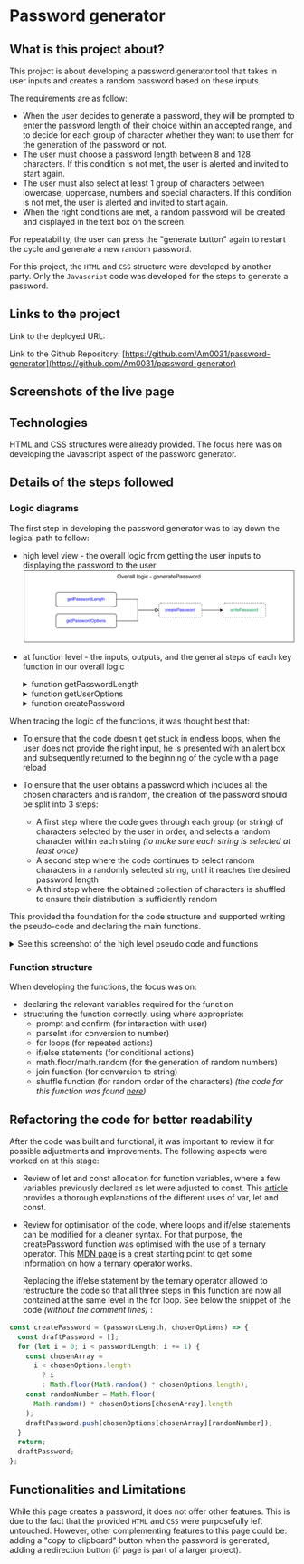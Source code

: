 # Password generator

## What is this project about?

This project is about developing a password generator tool that takes in user inputs and creates a random password based on these inputs.

The requirements are as follow:

- When the user decides to generate a password, they will be prompted to enter the password length of their choice within an accepted range, and to decide for each group of character whether they want to use them for the generation of the password or not.
- The user must choose a password length between 8 and 128 characters. If this condition is not met, the user is alerted and invited to start again.
- The user must also select at least 1 group of characters between lowercase, uppercase, numbers and special characters. If this condition is not met, the user is alerted and invited to start again.
- When the right conditions are met, a random password will be created and displayed in the text box on the screen.

For repeatability, the user can press the "generate button" again to restart the cycle and generate a new random password.

For this project, the `HTML` and `CSS` structure were developed by another party. Only the `Javascript` code was developed for the steps to generate a password.

## Links to the project

Link to the deployed URL:

Link to the Github Repository: [https://github.com/Am0031/password-generator](https://github.com/Am0031/password-generator)

## Screenshots of the live page

## Technologies

HTML and CSS structures were already provided. The focus here was on developing the Javascript aspect of the password generator.

## Details of the steps followed

### Logic diagrams

The first step in developing the password generator was to lay down the logical path to follow:

- high level view - the overall logic from getting the user inputs to displaying the password to the user
  ![overall logic](./assets/images/logic-overall.png)
- at function level - the inputs, outputs, and the general steps of each key function in our overall logic
    <details>
    <summary>function getPasswordLength</summary>

  ![Logic for getPasswordLength function](./assets/images/logic-plength-section1.png)

    </details>

    <details>
    <summary>function getUserOptions</summary>

  ![Logic for getPasswordLength function](./assets/images/logic-options-section2.png)

    </details>

    <details>
    <summary>function createPassword</summary>

  ![Logic for getPasswordLength function](./assets/images/logic-create-section3.png)

    </details>

When tracing the logic of the functions, it was thought best that:

- To ensure that the code doesn't get stuck in endless loops, when the user does not provide the right input, he is presented with an alert box and subsequently returned to the beginning of the cycle with a page reload

- To ensure that the user obtains a password which includes all the chosen characters and is random, the creation of the password should be split into 3 steps:
  - A first step where the code goes through each group (or string) of characters selected by the user in order, and selects a random character within each string _(to make sure each string is selected at least once)_
  - A second step where the code continues to select random characters in a randomly selected string, until it reaches the desired password length
  - A third step where the obtained collection of characters is shuffled to ensure their distribution is sufficiently random

This provided the foundation for the code structure and supported writing the pseudo-code and declaring the main functions.

<details>
    <summary>See this screenshot of the high level pseudo code and functions</summary>

![High level view of the code](./assets/images/screenshot-highlevel.png)

</details>

### Function structure

When developing the functions, the focus was on:

- declaring the relevant variables required for the function
- structuring the function correctly, using where appropriate:
  - prompt and confirm (for interaction with user)
  - parseInt (for conversion to number)
  - for loops (for repeated actions)
  - if/else statements (for conditional actions)
  - math.floor/math.random (for the generation of random numbers)
  - join function (for conversion to string)
  - shuffle function (for random order of the characters) _(the code for this function was found [here](https://stackoverflow.com/questions/2450954/how-to-randomize-shuffle-a-javascript-array))_

## Refactoring the code for better readability

After the code was built and functional, it was important to review it for possible adjustments and improvements.
The following aspects were worked on at this stage:

- Review of let and const allocation for function variables, where a few variables previously declared as let were adjusted to const.
  This [article](https://www.freecodecamp.org/news/var-let-and-const-whats-the-difference/) provides a thorough explanations of the different uses of var, let and const.

- Review for optimisation of the code, where loops and if/else statements can be modified for a cleaner syntax.
  For that purpose, the createPassword function was optimised with the use of a ternary operator. This [MDN page](https://developer.mozilla.org/en-US/docs/Web/JavaScript/Reference/Operators/Conditional_Operator) is a great starting point to get some information on how a ternary operator works.

  Replacing the if/else statement by the ternary operator allowed to restructure the code so that all three steps in this function are now all contained at the same level in the for loop. See below the snippet of the code _(without the comment lines)_ :

```javascript
const createPassword = (passwordLength, chosenOptions) => {
  const draftPassword = [];
  for (let i = 0; i < passwordLength; i += 1) {
    const chosenArray =
      i < chosenOptions.length
        ? i
        : Math.floor(Math.random() * chosenOptions.length);
    const randomNumber = Math.floor(
      Math.random() * chosenOptions[chosenArray].length
    );
    draftPassword.push(chosenOptions[chosenArray][randomNumber]);
  }
  return;
  draftPassword;
};
```

## Functionalities and Limitations

While this page creates a password, it does not offer other features. This is due to the fact that the provided `HTML` and `CSS` were purposefully left untouched.
However, other complementing features to this page could be: adding a "copy to clipboard" button when the password is generated, adding a redirection button (if page is part of a larger project).
